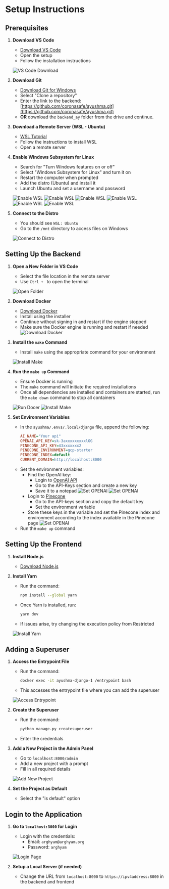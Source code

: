 # Setup Instructions

## Prerequisites

1. **Download VS Code**
   - [Download VS Code](https://code.visualstudio.com/Download)
   - Open the setup
   - Follow the installation instructions

   ![VS Code Download](/download_vs.png)

2. **Download Git**
   - [Download Git for Windows](https://git-scm.com/download/win)
   - Select "Clone a repository"
   - Enter the link to the backend: [https://github.com/coronasafe/ayushma.git](https://github.com/coronasafe/ayushma.git)
   - **OR** download the `backend_ay` folder from the drive and continue.

3. **Download a Remote Server (WSL - Ubuntu)**
   - [WSL Tutorial](https://code.visualstudio.com/docs/remote/wsl-tutorial)
   - Follow the instructions to install WSL
   - Open a remote server
 

4. **Enable Windows Subsystem for Linux**
   - Search for "Turn Windows features on or off"
   - Select "Windows Subsystem for Linux" and turn it on
   - Restart the computer when prompted
   - Add the distro (Ubuntu) and install it
   - Launch Ubuntu and set a username and password

   ![Enable WSL](/setup_remoteserver.png)
   ![Enable WSL](/setup_remoteserver1.png)
   ![Enable WSL](/setup_remoteserver2.png)
   ![Enable WSL](/setup_remoteserver3.png)
   ![Enable WSL](/setup_remoteserver4.png)
   ![Enable WSL](/setup_remoteserver5.png)
   

5. **Connect to the Distro**
   - You should see `WSL: Ubuntu`
   - Go to the `/mnt` directory to access files on Windows

   ![Connect to Distro](/setup_remoteserver5.png)

## Setting Up the Backend

1. **Open a New Folder in VS Code**
   - Select the file location in the remote server
   - Use `Ctrl + ` to open the terminal

   ![Open Folder](/backend_setup1.png)

2. **Download Docker**
   - [Download Docker](https://www.docker.com/get-started/)
   - Install using the installer
   - Continue without signing in and restart if the engine stopped
   - Make sure the Docker engine is running and restart if needed
   ![Download Docker](/backend_setup2.png)
   

3. **Install the `make` Command**
   - Install `make` using the appropriate command for your environment

   ![Install Make](/backend_setup4_make.png)
   
   

4. **Run the `make up` Command**
   - Ensure Docker is running
   - The `make` command will initiate the required installations
   - Once all dependencies are installed and containers are started, run the `make down` command to stop all containers

   ![Run Docer](/backend_setup3.png)
   ![Install Make](/backend_setup4_make2.png)

5. **Set Environment Variables**
   - In the `ayushma/.envs/.local/django` file, append the following:
     ```ini
     AI_NAME="Your api"
     OPENAI_API_KEY=sk-3axxxxxxxxxlOG
     PINECONE_API_KEY=43xxxxxxx2
     PINECONE_ENVIRONMENT=gcp-starter
     PINECONE_INDEX=default
     CURRENT_DOMAIN=http://localhost:8000
     ```
   - Set the environment variables:
     - Find the OpenAI key:
       - Login to [OpenAI API](https://login-openai-api)
       - Go to the API-Keys section and create a new key
       - Save it to a notepad
       ![Set OPENAI](/backend_setup5_apikeys.png)
       ![Set OPENAI](/backend_setup5_apikeys2.png)
     - Login to [Pinecone](https://pinecone-login)
       - Go to the API-keys section and copy the default key
       - Set the environment variable
     - Store these keys in the variable and set the Pinecone index and environment according to the index available in the Pinecone page
     ![Set OPENAI](/backend_setup5_apikeys3.png)
   - Run the `make up` command

   

## Setting Up the Frontend

1. **Install Node.js**
   - [Download Node.js](https://nodejs.org/en/download)

2. **Install Yarn**
   - Run the command:
     ```sh
     npm install --global yarn
     ```
   - Once Yarn is installed, run:
     ```sh
     yarn dev
     ```
   - If issues arise, try changing the execution policy from Restricted

   ![Install Yarn](/backend_setup6_yarn.png)

## Adding a Superuser

1. **Access the Entrypoint File**
   - Run the command:
     ```sh
     docker exec -it ayushma-django-1 /entrypoint bash
     ```
   - This accesses the entrypoint file where you can add the superuser

   ![Access Entrypoint](/backend_setup7_superser.png)

2. **Create the Superuser**
   - Run the command:
     ```sh
     python manage.py createsuperuser
     ```
   - Enter the credentials


3. **Add a New Project in the Admin Panel**
   - Go to `localhost:8000/admin`
   - Add a new project with a prompt
   - Fill in all required details

   ![Add New Project](/backend_setup8_project.png)

4. **Set the Project as Default**
   - Select the "is default" option


## Login to the Application

1. **Go to `localhost:3000` for Login**
   - Login with the credentials:
     - Email: `arghyam@arghyam.org`
     - Password: `arghyam`

   ![Login Page](path/to/images/LoginPage.png)

2. **Setup a Local Server (if needed)**
   - Change the URL from `localhost:8000` to `https://ipv4address:8000` in the backend and frontend
